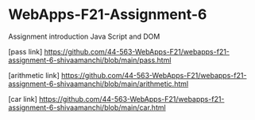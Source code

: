# WebApps-F21-Assignment-6
Assignment introduction Java Script and DOM

[pass link] https://github.com/44-563-WebApps-F21/webapps-f21-assignment-6-shivaamanchi/blob/main/pass.html

[arithmetic link] https://github.com/44-563-WebApps-F21/webapps-f21-assignment-6-shivaamanchi/blob/main/arithmetic.html

[car link] https://github.com/44-563-WebApps-F21/webapps-f21-assignment-6-shivaamanchi/blob/main/car.html
